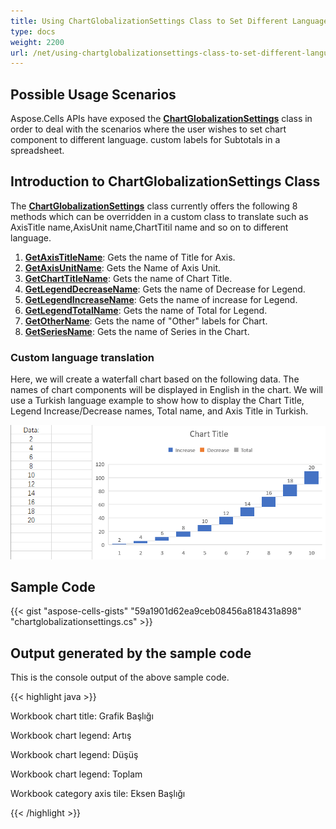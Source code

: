 ```yaml
---
title: Using ChartGlobalizationSettings Class to Set Different Language for Chart Component 
type: docs
weight: 2200
url: /net/using-chartglobalizationsettings-class-to-set-different-language-for-chart-component/
---
```


## **Possible Usage Scenarios**

Aspose.Cells APIs have exposed the [**ChartGlobalizationSettings**](https://reference.aspose.com/cells/net/aspose.cells.charts/chartglobalizationsettings/) class in order to deal with the scenarios where the user wishes to set chart component to different language. custom labels for Subtotals in a spreadsheet. 

## **Introduction to ChartGlobalizationSettings Class**

The [**ChartGlobalizationSettings**](https://reference.aspose.com/cells/net/aspose.cells.charts/chartglobalizationsettings/) class currently offers the following 8 methods which can be overridden in a custom class to translate such as AxisTitle name,AxisUnit name,ChartTitil name and so on to different language.
1. [**GetAxisTitleName**](https://reference.aspose.com/cells/net/aspose.cells.charts/chartglobalizationsettings/getaxistitlename/): Gets the name of Title for Axis.
1. [**GetAxisUnitName**](https://reference.aspose.com/cells/net/aspose.cells.charts/chartglobalizationsettings/getaxisunitname/): Gets the Name of Axis Unit.
1. [**GetChartTitleName**](https://reference.aspose.com/cells/net/aspose.cells.charts/chartglobalizationsettings/getcharttitlename/): Gets the name of Chart Title.
1. [**GetLegendDecreaseName**](https://reference.aspose.com/cells/net/aspose.cells.charts/chartglobalizationsettings/getlegenddecreasename/): Gets the name of Decrease for Legend.
1. [**GetLegendIncreaseName**](https://reference.aspose.com/cells/net/aspose.cells.charts/chartglobalizationsettings/getlegendincreasename/): Gets the name of increase for Legend.
1. [**GetLegendTotalName**](https://reference.aspose.com/cells/net/aspose.cells.charts/chartglobalizationsettings/getlegendtotalname/): Gets the name of Total for Legend.
1. [**GetOtherName**](https://reference.aspose.com/cells/net/aspose.cells.charts/chartglobalizationsettings/getothername/): Gets the name of "Other" labels for Chart.
1. [**GetSeriesName**](https://reference.aspose.com/cells/net/aspose.cells.charts/chartglobalizationsettings/getseriesname/): Gets the name of Series in the Chart.

### **Custom language translation**
Here, we will create a waterfall chart based on the following data. The names of chart components will be displayed in English in the chart. We will use a Turkish language example to show how to display the Chart Title, Legend Increase/Decrease names, Total name, and Axis Title in Turkish.

![todo:image_alt_text](sample.png)

## **Sample Code**
{{< gist "aspose-cells-gists" "59a1901d62ea9ceb08456a818431a898" "chartglobalizationsettings.cs" >}}

## Output generated by the sample code

This is the console output of the above sample code.

{{< highlight java >}}

Workbook chart title: Grafik Başlığı

Workbook chart legend: Artış

Workbook chart legend: Düşüş

Workbook chart legend: Toplam

Workbook category axis tile: Eksen Başlığı

{{< /highlight >}}
